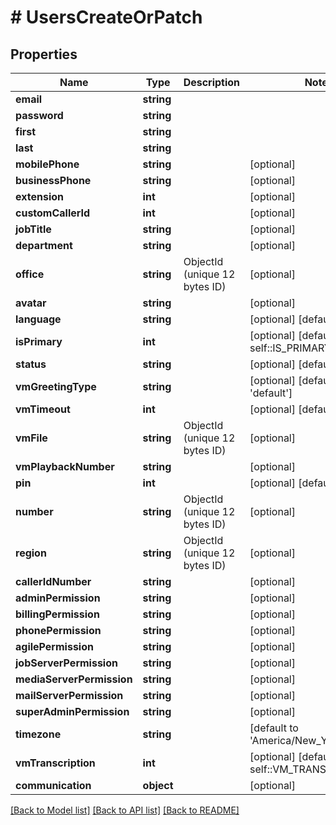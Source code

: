 # # UsersCreateOrPatch

## Properties

Name | Type | Description | Notes
------------ | ------------- | ------------- | -------------
**email** | **string** |  |
**password** | **string** |  |
**first** | **string** |  |
**last** | **string** |  |
**mobilePhone** | **string** |  | [optional]
**businessPhone** | **string** |  | [optional]
**extension** | **int** |  | [optional]
**customCallerId** | **int** |  | [optional]
**jobTitle** | **string** |  | [optional]
**department** | **string** |  | [optional]
**office** | **string** | ObjectId (unique 12 bytes ID) | [optional]
**avatar** | **string** |  | [optional]
**language** | **string** |  | [optional] [default to 'en']
**isPrimary** | **int** |  | [optional] [default to self::IS_PRIMARY_0]
**status** | **string** |  | [optional] [default to 'active']
**vmGreetingType** | **string** |  | [optional] [default to 'default']
**vmTimeout** | **int** |  | [optional] [default to 20]
**vmFile** | **string** | ObjectId (unique 12 bytes ID) | [optional]
**vmPlaybackNumber** | **string** |  | [optional]
**pin** | **int** |  | [optional] [default to 1234]
**number** | **string** | ObjectId (unique 12 bytes ID) | [optional]
**region** | **string** | ObjectId (unique 12 bytes ID) | [optional]
**callerIdNumber** | **string** |  | [optional]
**adminPermission** | **string** |  | [optional]
**billingPermission** | **string** |  | [optional]
**phonePermission** | **string** |  | [optional]
**agilePermission** | **string** |  | [optional]
**jobServerPermission** | **string** |  | [optional]
**mediaServerPermission** | **string** |  | [optional]
**mailServerPermission** | **string** |  | [optional]
**superAdminPermission** | **string** |  | [optional]
**timezone** | **string** |  | [default to 'America/New_York']
**vmTranscription** | **int** |  | [optional] [default to self::VM_TRANSCRIPTION_0]
**communication** | **object** |  | [optional]

[[Back to Model list]](../../README.md#models) [[Back to API list]](../../README.md#endpoints) [[Back to README]](../../README.md)

